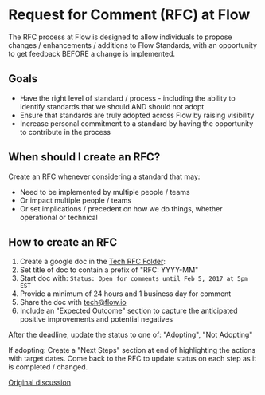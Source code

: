 # Request for Comment (RFC) at Flow

The RFC process at Flow is designed to allow individuals to propose changes / enhancements / additions to Flow Standards, with an opportunity to get feedback BEFORE a change is implemented.

## Goals

 - Have the right level of standard / process - including the ability to identify standards that we should AND should not adopt
 - Ensure that standards are truly adopted across Flow by raising visibility
 - Increase personal commitment to a standard by having the opportunity to contribute in the process

## When should I create an RFC? 

Create an RFC whenever considering a standard that may:

  - Need to be implemented by multiple people / teams
  - Or impact multiple people / teams
  - Or set implications / precedent on how we do things, whether operational or technical

## How to create an RFC

 1. Create a google doc in the [Tech RFC Folder](https://drive.google.com/drive/folders/1Euc4AHUKLXoRLAxXJGmOMSxkp1cj7pqH):
 1. Set title of doc to contain a prefix of "RFC: YYYY-MM"
 1. Start doc with:
    ```Status: Open for comments until Feb 5, 2017 at 5pm EST```
 1. Provide a minimum of 24 hours and 1 business day for comment
 1. Share the doc with tech@flow.io
 1. Include an "Expected Outcome" section to capture the anticipated positive improvements and potential negatives

After the deadline, update the status to one of:  "Adopting", "Not Adopting"

If adopting: Create a "Next Steps" section at end of highlighting the
actions with target dates. Come back to the RFC to update status on
each step as it is completed / changed.


[Original discussion](https://docs.google.com/document/d/1QHD6m69pHXQ9ap4BkJNg3GrFbYChGj4lsLEmFPjMbBk/edit)